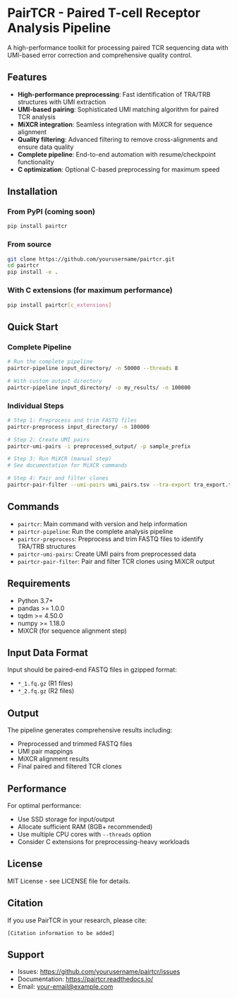 # PairTCR - Paired T-cell Receptor Analysis Pipeline

A high-performance toolkit for processing paired TCR sequencing data with UMI-based error correction and comprehensive quality control.

## Features

- **High-performance preprocessing**: Fast identification of TRA/TRB structures with UMI extraction
- **UMI-based pairing**: Sophisticated UMI matching algorithm for paired TCR analysis  
- **MiXCR integration**: Seamless integration with MiXCR for sequence alignment
- **Quality filtering**: Advanced filtering to remove cross-alignments and ensure data quality
- **Complete pipeline**: End-to-end automation with resume/checkpoint functionality
- **C optimization**: Optional C-based preprocessing for maximum speed

## Installation

### From PyPI (coming soon)
```bash
pip install pairtcr
```

### From source
```bash
git clone https://github.com/yourusername/pairtcr.git
cd pairtcr
pip install -e .
```

### With C extensions (for maximum performance)
```bash
pip install pairtcr[c_extensions]
```

## Quick Start

### Complete Pipeline
```bash
# Run the complete pipeline
pairtcr-pipeline input_directory/ -n 50000 --threads 8

# With custom output directory
pairtcr-pipeline input_directory/ -o my_results/ -n 100000
```

### Individual Steps
```bash
# Step 1: Preprocess and trim FASTQ files
pairtcr-preprocess input_directory/ -n 100000

# Step 2: Create UMI pairs  
pairtcr-umi-pairs -i preprocessed_output/ -p sample_prefix

# Step 3: Run MiXCR (manual step)
# See documentation for MiXCR commands

# Step 4: Pair and filter clones
pairtcr-pair-filter --umi-pairs umi_pairs.tsv --tra-export tra_export.tsv --trb-export trb_export.tsv
```

## Commands

- `pairtcr`: Main command with version and help information
- `pairtcr-pipeline`: Run the complete analysis pipeline
- `pairtcr-preprocess`: Preprocess and trim FASTQ files to identify TRA/TRB structures
- `pairtcr-umi-pairs`: Create UMI pairs from preprocessed data
- `pairtcr-pair-filter`: Pair and filter TCR clones using MiXCR output

## Requirements

- Python 3.7+
- pandas >= 1.0.0
- tqdm >= 4.50.0  
- numpy >= 1.18.0
- MiXCR (for sequence alignment step)

## Input Data Format

Input should be paired-end FASTQ files in gzipped format:
- `*_1.fq.gz` (R1 files)
- `*_2.fq.gz` (R2 files)

## Output

The pipeline generates comprehensive results including:
- Preprocessed and trimmed FASTQ files
- UMI pair mappings
- MiXCR alignment results  
- Final paired and filtered TCR clones

## Performance

For optimal performance:
- Use SSD storage for input/output
- Allocate sufficient RAM (8GB+ recommended)
- Use multiple CPU cores with `--threads` option
- Consider C extensions for preprocessing-heavy workloads

## License

MIT License - see LICENSE file for details.

## Citation

If you use PairTCR in your research, please cite:
```
[Citation information to be added]
```

## Support

- Issues: https://github.com/yourusername/pairtcr/issues
- Documentation: https://pairtcr.readthedocs.io/
- Email: your-email@example.com
